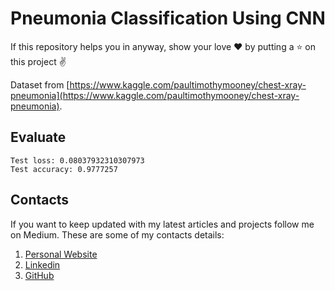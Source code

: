 # Pneumonia Classification Using CNN

If this repository helps you in anyway, show your love :heart: by putting a :star: on this project :v:

Dataset from [https://www.kaggle.com/paultimothymooney/chest-xray-pneumonia](https://www.kaggle.com/paultimothymooney/chest-xray-pneumonia).

## Evaluate

```
Test loss: 0.08037932310307973
Test accuracy: 0.9777257
```

## Contacts

If you want to keep updated with my latest articles and projects follow me on Medium. These are some of my contacts details:

1. [Personal Website](https://maftuhm.github.io/)
2. [Linkedin](https://in.linkedin.com/in/maftuhm)
3. [GitHub](https://github.com/maftuhm)
